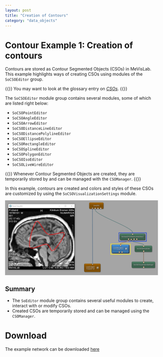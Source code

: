 ```yaml
---
layout: post
title: "Creation of Contours"
category: "data_objects"
---
```


# Contour Example 1: Creation of contours
Contours are stored as Contour Segmented Objects (CSOs) in MeVisLab.
This example highlights ways of creating CSOs using modules of the `SoCSOEditor` group.

{{<alert class="info" caption="Info">}}
You may want to look at the glossary entry on [*CSOs*](/glossary/#contour-segmented-objects).
{{</alert>}}

The `SoCSOEditor` module group contains several modules, some of which are listed right below:

* `SoCSOPointEditor`
* `SoCSOAngleEditor`
* `SoCSOArrowEditor`
* `SoCSODistanceLineEditor`
* `SoCSODistancePolylineEditor`
* `SoCSOEllipseEditor`
* `SoCSORectangleEditor`
* `SoCSOSplineEditor`
* `SoCSOPolygonEditor`
* `SoCSOIsoEditor`
* `SoCSOLiveWireEditor`

{{<alert class="info" caption="Info">}}
Whenever Contour Segmented Objects are created, they are temporarily stored by and can be managed with the `CSOManager`. 
{{</alert>}}

In this example, contours are created and colors and styles of these CSOs are customized by using the `SoCSOVisualizationSettings` module.

![Screenshot](/examples/data_objects/contours/example1/image.png)

## Summary
+ The `SoEditor` module group contains several useful modules to create, interact with or modify CSOs.
+ Created CSOs are temporarily stored and can be managed using the `CSOManager`.

# Download
The example network can be downloaded [here](/examples/data_objects/contours/example1/ContourExample1.mlab)
